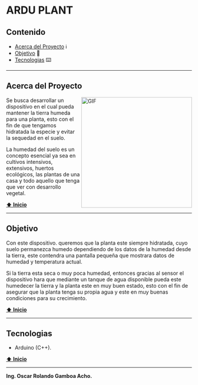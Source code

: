 # ARDU PLANT

## Contenido
- [Acerca del Proyecto](#acerca-del-proyecto) :information_source:
- [Objetivo](#objetivo) :seedling:
- [Tecnologias](#tecnologias) :keyboard:

***

## Acerca del Proyecto

<img align="right" alt="GIF" width="300px" src="https://media.giphy.com/media/xdkXW7Scx6gus/giphy.gif" />

Se busca desarrollar un dispositivo en el cual pueda mantener la tierra humeda para una planta, esto con el fin de que tengamos hidratada la especie y evitar la sequedad en el suelo.

La humedad del suelo es un concepto esencial ya sea en cultivos intensivos, extensivos, huertos ecológicos, las plantas de una casa y todo aquello que tenga que ver con desarrollo vegetal.

**[⬆ Inicio](#contenido)**
***

## Objetivo
Con este dispositivo. queremos que la planta este siempre hidratada, cuyo suelo permanezca humedo dependiendo de los datos de la humedad desde la tierra, este contendra una pantalla pequeña que mostrara datos de humedad y temperatura actual.

Si la tierra esta seca o muy poca humedad, entonces gracias al sensor el dispositivo hara que mediante un tanque de agua disponible pueda este humedecer la tierra y la planta este en muy buen estado, esto con el fin de asegurar que la planta tenga su propia agua y este en muy buenas condiciones para su crecimiento.

**[⬆ Inicio](#contenido)**
***

## Tecnologias
* Arduino (C++).

**[⬆ Inicio](#contenido)**
***

**Ing. Oscar Rolando Gamboa Acho.**

